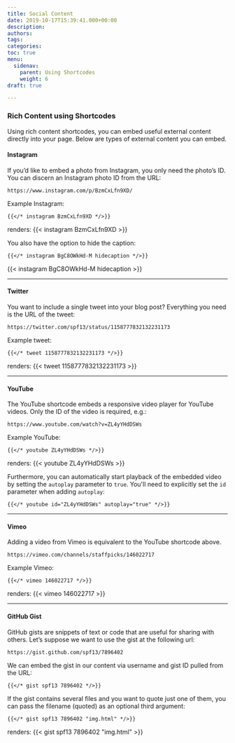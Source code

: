 ```yaml
---
title: Social Content
date: 2019-10-17T15:39:41.000+00:00
description: 
authors: 
tags: 
categories: 
toc: true
menu:
  sidenav:
    parent: Using Shortcodes
    weight: 6
draft: true

---
```

### Rich Content using Shortcodes
Using rich content shortcodes, you can embed useful external content directly into your page. Below are types of external content you can embed.

#### Instagram
If you’d like to embed a photo from Instagram, you only need the photo’s ID. You can discern an Instagram photo ID from the URL:

```
https://www.instagram.com/p/BzmCxLfn9XD/
```
Example Instagram:
```
{{</* instagram BzmCxLfn9XD */>}}
```
renders:
{{< instagram BzmCxLfn9XD >}}

You also have the option to hide the caption:
```
{{</* instagram BgC8OWkHd-M hidecaption */>}}
```
{{< instagram BgC8OWkHd-M hidecaption >}}

---
#### Twitter
You want to include a single tweet into your blog post? Everything you need is the URL of the tweet:
```
https://twitter.com/spf13/status/1158777832132231173
```
Example tweet:
```
{{</* tweet 1158777832132231173 */>}}
```
renders:
{{< tweet 1158777832132231173 >}}

---
#### YouTube
The YouTube shortcode embeds a responsive video player for YouTube videos. Only the ID of the video is required, e.g.:
```
https://www.youtube.com/watch?v=ZL4yYHdDSWs
```
Example YouTube:
```
{{</* youtube ZL4yYHdDSWs */>}}
```
renders:
{{< youtube ZL4yYHdDSWs >}}

Furthermore, you can automatically start playback of the embedded video by setting the `autoplay` parameter to `true`. You'll need to explicitly set the `id` parameter when adding `autoplay`:
```
{{</* youtube id="ZL4yYHdDSWs" autoplay="true" */>}}
```

---
#### Vimeo
Adding a video from Vimeo is equivalent to the YouTube shortcode above.
```
https://vimeo.com/channels/staffpicks/146022717
```
Example Vimeo:
```
{{</* vimeo 146022717 */>}}
```
renders:
{{< vimeo 146022717 >}}

---
#### GitHub Gist
GitHub gists are snippets of text or code that are useful for sharing with others. Let’s suppose we want to use the gist at the following url:
```
https://gist.github.com/spf13/7896402
```
We can embed the gist in our content via username and gist ID pulled from the URL:
```
{{</* gist spf13 7896402 */>}}
```
If the gist contains several files and you want to quote just one of them, you can pass the filename (quoted) as an optional third argument:
```
{{</* gist spf13 7896402 "img.html" */>}}
```
renders:
{{< gist spf13 7896402 "img.html" >}}